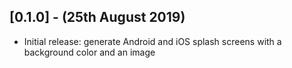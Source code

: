 ## [0.1.0] - (25th August 2019)

* Initial release: generate Android and iOS splash screens with a background color and an image
